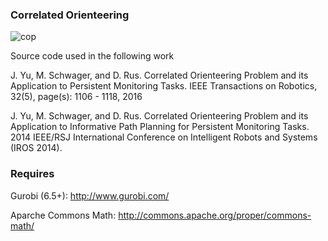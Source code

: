### Correlated Orienteering 

![cop](https://user-images.githubusercontent.com/23622170/124700598-fd4e9100-deba-11eb-9e91-d9f747babdec.png)

Source code used in the following work

J. Yu, M. Schwager, and D. Rus. Correlated Orienteering Problem and its Application to Persistent Monitoring Tasks. IEEE Transactions on Robotics, 32(5), page(s): 1106 - 1118, 2016 

J. Yu, M. Schwager, and D. Rus. Correlated Orienteering Problem and its Application to Informative Path Planning for Persistent Monitoring Tasks. 2014 IEEE/RSJ International Conference on Intelligent Robots and Systems (IROS 2014).

### Requires 

Gurobi (6.5+): http://www.gurobi.com/

Aparche Commons Math: http://commons.apache.org/proper/commons-math/

